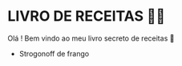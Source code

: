 # LIVRO DE RECEITAS :man_cook:



Olá ! Bem vindo ao meu livro secreto de receitas :hamburger:

- Strogonoff de frango